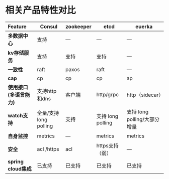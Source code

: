 # 相关产品特性对比

| Feature                  | Consul                | zookeeper | etcd              | euerka                       |
| :----------------------- | --------------------- | --------- | ----------------- | ---------------------------- |
| **多数据中心**           | 支持                  | —         | —                 | —                            |
| **kv存储服务**           | 支持                  | 支持      | 支持              | —                            |
| **一致性**               | raft                  | paxos     | raft              | —                            |
| **cap**                  | cp                    | cp        | cp                | ap                           |
| **使用接口(多语言能力)** | 支持http和dns         | 客户端    | http/grpc         | http（sidecar）              |
| **watch支持**            | 全量/支持long polling | 支持      | 支持 long polling | 支持 long polling/大部分增量 |
| **自身监控**             | metrics               | —         | metrics           | metrics                      |
| **安全**                 | acl /https            | acl       | https支持（弱）   | —                            |
| **spring cloud集成**     | 已支持                | 已支持    | 已支持            | 已支持                       |

